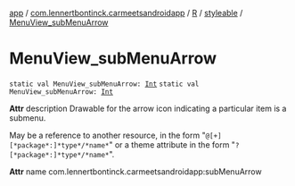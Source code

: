 [app](../../../index.md) / [com.lennertbontinck.carmeetsandroidapp](../../index.md) / [R](../index.md) / [styleable](index.md) / [MenuView_subMenuArrow](./-menu-view_sub-menu-arrow.md)

# MenuView_subMenuArrow

`static val MenuView_subMenuArrow: `[`Int`](https://kotlinlang.org/api/latest/jvm/stdlib/kotlin/-int/index.html)
`static val MenuView_subMenuArrow: `[`Int`](https://kotlinlang.org/api/latest/jvm/stdlib/kotlin/-int/index.html)

**Attr**
description Drawable for the arrow icon indicating a particular item is a submenu.

May be a reference to another resource, in the form "`@[+][*package*:]*type*/*name*`" or a theme attribute in the form "`?[*package*:]*type*/*name*`".

**Attr**
name com.lennertbontinck.carmeetsandroidapp:subMenuArrow

